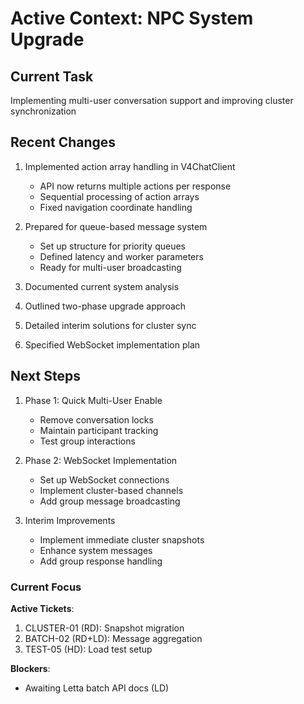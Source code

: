 # Active Context: NPC System Upgrade

## Current Task
Implementing multi-user conversation support and improving cluster synchronization

## Recent Changes
1. Implemented action array handling in V4ChatClient
   - API now returns multiple actions per response
   - Sequential processing of action arrays
   - Fixed navigation coordinate handling

2. Prepared for queue-based message system
   - Set up structure for priority queues
   - Defined latency and worker parameters
   - Ready for multi-user broadcasting

3. Documented current system analysis
4. Outlined two-phase upgrade approach
5. Detailed interim solutions for cluster sync
6. Specified WebSocket implementation plan

## Next Steps
1. Phase 1: Quick Multi-User Enable
   - Remove conversation locks
   - Maintain participant tracking
   - Test group interactions

2. Phase 2: WebSocket Implementation
   - Set up WebSocket connections
   - Implement cluster-based channels
   - Add group message broadcasting

3. Interim Improvements
   - Implement immediate cluster snapshots
   - Enhance system messages
   - Add group response handling

### Current Focus
**Active Tickets**:
1. CLUSTER-01 (RD): Snapshot migration
2. BATCH-02 (RD+LD): Message aggregation
3. TEST-05 (HD): Load test setup

**Blockers**:
- Awaiting Letta batch API docs (LD) 